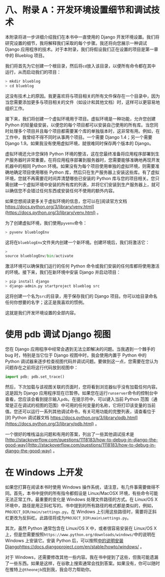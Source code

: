 # 八、附录 A：开发环境设置细节和调试技术

本附录将进一步详细介绍我们在本书中一直使用的 Django 开发环境设置。我们将研究设置的细节，我将解释我们采取的每个步骤。我还将向您展示一种调试 Django 应用程序的技术。对于本附录，我们将假设我们正在设置的项目是第一章中的 Blueblog 项目。

我们将首先为它创建一个根目录，然后将`cd`放入该目录，以便所有命令都在其中运行，从而启动我们的项目：

```py
> mkdir blueblog
> cd blueblog

```

这没有技术上的原因。我更喜欢将与项目相关的所有文件保存在一个目录中，因为当您需要添加更多与项目相关的文件（如设计和其他文档）时，这样可以更容易地组织工作。

接下来，我们将创建一个虚拟环境用于项目。虚拟环境是一种功能，允许您创建 Python 的轻量级安装，以便您的每个项目都可以安装自己使用的所有库。当您同时处理多个项目并且每个项目都需要某个库的单独版本时，这非常有用。例如，在工作中，我曾经不得不同时从事两个项目。一个需要 Django 1.4；另一个需要 Django 1.9。如果我没有使用虚拟环境，就很难同时保存两个版本的 Django。

虚拟环境还允许您保持 Python 环境的整洁，这在您最终准备将应用程序部署到生产服务器时非常重要。在将应用程序部署到服务器时，您需要能够准确地再现开发机器中的相同 Python 环境。如果没有为每个项目使用单独的虚拟环境，则需要准确地确定项目使用哪些 Python 库，然后只在生产服务器上安装这些库。有了虚拟环境，您就不再需要花时间弄清楚哪些已安装的 Python 库与您的项目相关。您只需创建一个虚拟环境中安装的所有库的列表，并将它们安装到生产服务器上，就可以确信您不会错过任何东西或安装任何不使用的额外内容。

如果您想阅读更多关于虚拟环境的信息，您可以在[阅读官方文档 https://docs.python.org/3/library/venv.html](https://docs.python.org/3/library/venv.html) 。

为了创建虚拟环境，我们使用`pyvenv`命令：

```py
> pyvenv blueblogEnv 

```

这将在`blueblogEnv`文件夹内创建一个新环境。创建环境后，我们将激活它：

```py
> 
source blueblogEnv/bin/activate

```

激活环境可以确保我们运行的任何 Python 命令或我们安装的任何库都将使用激活的环境。接下来，我们在新环境中安装 Django 并启动项目：

```py
> pip install django
> django-admin.py startproject blueblog src

```

这将创建一个名为`src`的目录，用于保存我们的 Django 项目。你可以给目录命名任何你想要的名字；这正是我喜欢的惯例。

这就是我们开发环境设置的全部内容。

# 使用 pdb 调试 Django 视图

您在 Django 应用程序中经常会遇到无法立即解决的问题。当我遇到一个棘手的 bug 时，特别是当它位于 Django 视图中时，我会使用内置于 Python 中的 Python 调试器来逐步检查视图代码并调试问题。要做到这一点，您需要在您认为问题存在之前将这行代码放到视图中：

```py
import pdb; pdb.set_trace()
```

然后，下次加载与该视图关联的页面时，您将看到浏览器似乎没有加载任何内容。这是因为 Django 应用程序现在已暂停。如果您在运行`runserver`命令的控制台中查看，您应该会看到提示输入`pdb`。在提示符中，可以键入当前 Python 范围（通常是正在调试的视图的范围）中可用的任何变量的名称，它将打印该变量的当前值。您还可以运行一系列其他调试命令。有关可用功能的完整列表，请查看位于[的 Python 调试器文档 https://docs.python.org/3/library/pdb.html](https://docs.python.org/3/library/pdb.html) 。

一个很好的堆栈溢出问题和有用的答案，列出了一些其他调试技术是[http://stackoverflow.com/questions/1118183/how-to-debug-in-django-the-good-way](http://stackoverflow.com/questions/1118183/how-to-debug-in-django-the-good-way) 。

# 在 Windows 上开发

如果您打算在阅读本书时使用 Windows 操作系统，请注意，有几件事需要做得不同。首先，本书中提供的所有指令都假设是 Linux/MacOSX 环境，有些命令可能无法正常工作。最重要的变化是 Windows 处理文件路径的方式。在 Linux/OS X 环境中，路径是用正斜杠写的。书中提到的所有路径的格式都是类似的，例如，`PROJECT_DIR/main/settings.py`。在 Windows 上引用这些路径时，需要将正斜杠更改为反斜杠。此路径将成为`PROJECT_DIR\main\settings.py`。

其次，虽然 Python 通常包含在 Linux/OS X 中，或者很容易安装在 Linux/OS X 上，但是您需要按照`https://www.python.org/downloads/windows/`中的说明在 Windows 上安装它。安装 Python 后，可以按照[中的说明安装 Djangohttps://docs.djangoproject.com/en/stable/howto/windows/](https://docs.djangoproject.com/en/stable/howto/windows/) 。

对于 Windows，还需要修改其他一些内容。我在书中提到了这些，但我可能遗漏了一些东西。如果是这样，在谷歌上搜索通常会找到答案。如果没有，你可以随时在推特上`@theonejb`找到我，我会尽力帮助你。